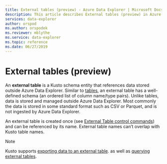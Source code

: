 ```yaml
---
title: External tables (preview) - Azure Data Explorer | Microsoft Docs
description: This article describes External tables (preview) in Azure Data Explorer.
services: data-explorer
author: orspod
ms.author: orspodek
ms.reviewer: mblythe
ms.service: data-explorer
ms.topic: reference
ms.date: 06/27/2019
---
```

# External tables (preview)

An **external table** is a Kusto schema entity that references data stored outside Azure Data Explorer.
Similar to [tables](tables.md), an external table has a well-defined schema (an ordered list of column name/type pairs). Unlike tables, data is stored and managed outside Azure Data Explorer. Most commonly the data is stored in some standard format such as CSV or Parquet, and is not ingested by Azure Data Explorer.

An external table is created once (see [External Table control commands](../../management/externaltables.md))
and can be referenced by its name. External table names can’t overlap with Kusto table names.

> [!NOTE]
> Kusto supports [exporting data to an external table](../../management/data-export/export-data-to-an-external-table.md).
> as well as [querying external tables](/azure/data-explorer/data-lake-query-data).